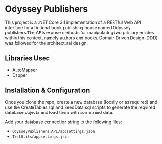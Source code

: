 # Odyssey Publishers
This project is a .NET Core 3.1 implementation of a RESTful Web API interface for a fictional book publishing house named Odyssey publishers.The APIs expose methods for manipulating two primary entities within this context, namely authors and books. Domain Driven Design (DDD) was followed for the architectural design. 

## Libraries Used ##
* AutoMapper
* Dapper
## Installation & Configuration ##
Once you clone the repo, create a new database (locally or as required) and use the CreateTables.sql and SeedData.sql scripts to generate the required database objects and load them with some seed data. 

Add your database connection string to the following files:

* `OdysseyPublishers.API/appsettings.json` 
* `TestUtils/appsettings.json`
